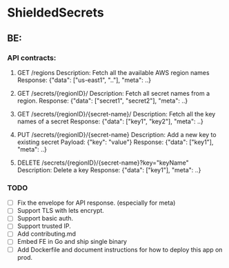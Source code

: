 # ShieldedSecrets

## BE:

### API contracts:

1. GET /regions
   Description: Fetch all the available AWS region names
   Response: {"data": ["us-east1", ".."], "meta": ..}

2. GET /secrets/{regionID}/
   Description: Fetch all secret names from a region.
   Response: {"data": ["secret1", "secret2"], "meta": ..}

3. GET /secrets/{regionID}/{secret-name}/
   Description: Fetch all the key names of a secret
   Response: {"data": ["key1", "key2"], "meta": ..}

4. PUT /secrets/{regionID}/{secret-name}
   Description: Add a new key to existing secret
   Payload: {"key": "value"} 
   Response: {"data": ["key1"], "meta": ..}

5. DELETE /secrets/{regionID}/{secret-name}?key="keyName"
   Description: Delete a key
   Response: {"data": ["key1"], "meta": ..}

### TODO
- [ ] Fix the envelope for API response. (especially for meta)
- [ ] Support TLS with lets encrypt.
- [ ] Support basic auth.
- [ ] Support trusted IP.
- [ ] Add contributing.md
- [ ] Embed FE in Go and ship single binary
- [ ] Add Dockerfile and document instructions for how to deploy this app on prod.